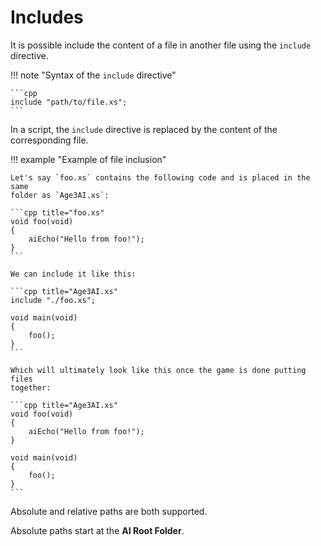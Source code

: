 # Includes

It is possible include the content of a file in another file using the `include`
directive.

!!! note "Syntax of the `include` directive"

    ```cpp
    include "path/to/file.xs";
    ```

In a script, the `include` directive is replaced by the content of the
corresponding file.

!!! example "Example of file inclusion"

    Let's say `foo.xs` contains the following code and is placed in the same
    folder as `Age3AI.xs`:

    ```cpp title="foo.xs"
    void foo(void)
    {
        aiEcho("Hello from foo!");
    }
    ```

    We can include it like this:

    ```cpp title="Age3AI.xs"
    include "./foo.xs";

    void main(void)
    {
        foo();
    }
    ```

    Which will ultimately look like this once the game is done putting files
    together:

    ```cpp title="Age3AI.xs"
    void foo(void)
    {
        aiEcho("Hello from foo!");
    }

    void main(void)
    {
        foo();
    }
    ```

Absolute and relative paths are both supported.

Absolute paths start at the **AI Root Folder**.
